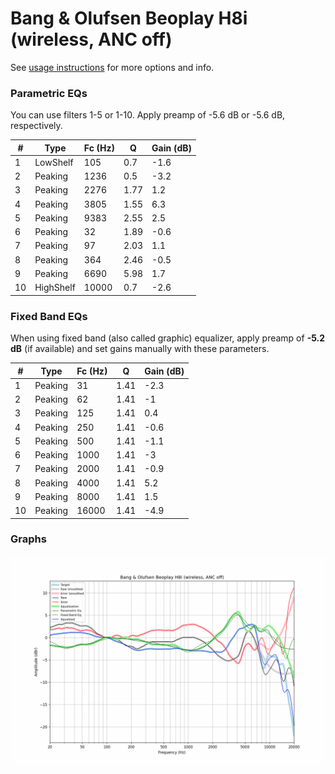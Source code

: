 # Bang & Olufsen Beoplay H8i (wireless, ANC off)
See [usage instructions](https://github.com/jaakkopasanen/AutoEq#usage) for more options and info.

### Parametric EQs
You can use filters 1-5 or 1-10. Apply preamp of -5.6 dB or -5.6 dB, respectively.

|   # | Type      |   Fc (Hz) |    Q |   Gain (dB) |
|-----|-----------|-----------|------|-------------|
|   1 | LowShelf  |       105 | 0.7  |        -1.6 |
|   2 | Peaking   |      1236 | 0.5  |        -3.2 |
|   3 | Peaking   |      2276 | 1.77 |         1.2 |
|   4 | Peaking   |      3805 | 1.55 |         6.3 |
|   5 | Peaking   |      9383 | 2.55 |         2.5 |
|   6 | Peaking   |        32 | 1.89 |        -0.6 |
|   7 | Peaking   |        97 | 2.03 |         1.1 |
|   8 | Peaking   |       364 | 2.46 |        -0.5 |
|   9 | Peaking   |      6690 | 5.98 |         1.7 |
|  10 | HighShelf |     10000 | 0.7  |        -2.6 |

### Fixed Band EQs
When using fixed band (also called graphic) equalizer, apply preamp of **-5.2 dB** (if available) and set gains manually with these parameters.

|   # | Type    |   Fc (Hz) |    Q |   Gain (dB) |
|-----|---------|-----------|------|-------------|
|   1 | Peaking |        31 | 1.41 |        -2.3 |
|   2 | Peaking |        62 | 1.41 |        -1   |
|   3 | Peaking |       125 | 1.41 |         0.4 |
|   4 | Peaking |       250 | 1.41 |        -0.6 |
|   5 | Peaking |       500 | 1.41 |        -1.1 |
|   6 | Peaking |      1000 | 1.41 |        -3   |
|   7 | Peaking |      2000 | 1.41 |        -0.9 |
|   8 | Peaking |      4000 | 1.41 |         5.2 |
|   9 | Peaking |      8000 | 1.41 |         1.5 |
|  10 | Peaking |     16000 | 1.41 |        -4.9 |

### Graphs
![](./Bang%20&%20Olufsen%20Beoplay%20H8i%20(wireless,%20ANC%20off).png)
